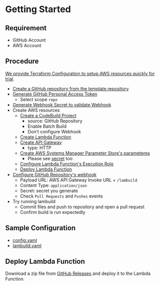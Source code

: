 # Getting Started

## Requirement

* GitHub Account
* AWS Account

## Procedure

[We provide Terraform Configuration to setup AWS resources quickly for trial](/terraform).

* [Create a GitHub repository from the template repository](https://github.com/suzuki-shunsuke/example-lambuild/generate)
* [Generate GitHub Personal Access Token](https://docs.github.com/en/github/authenticating-to-github/creating-a-personal-access-token)
  * Select scope `repo`
* [Generate Webhook Secret to validate Webhook](https://docs.github.com/en/developers/webhooks-and-events/securing-your-webhooks)
* Create AWS resources
  * [Create a CodeBuild Project](https://docs.aws.amazon.com/codebuild/latest/userguide/create-project.html)
    * source: GitHub Repository
    * Enable Batch Build
    * Don't configure Webhook
  * [Create Lambda Function](https://docs.aws.amazon.com/lambda/latest/dg/getting-started-create-function.html)
  * [Create API Gateway](https://docs.aws.amazon.com/apigateway/latest/developerguide/getting-started.html)
    * type: HTTP
  * [Create AWS Systems Manager Parameter Store's parameteres](https://docs.aws.amazon.com/systems-manager/latest/userguide/systems-manager-parameter-store.html)
    * Please see [secret](secret.md) too
  * [Configure Lambda Function's Execution Role](iam.md)
  * [Deploy Lambda Function](#deploy-lambda-function)
* [Configure GitHub Repository's webhook](https://docs.github.com/en/developers/webhooks-and-events/creating-webhooks)
  * Payload URL: AWS API Gateway Invoke URL + `/lambuild`
  * Content Type: `application/json`
  * Secret: secret you generate
  * Check `Pull Requests` and `Pushes` events
* Try running lambuild
  * Commit files and push to repository and open a pull request
  * Confirm build is run expectedly

## Sample Configuration

* [config.yaml](/terraform/config.yaml.template)
* [lambuild.yaml](/terraform/lambuild.yaml)

## Deploy Lambda Function

Download a zip file from [GitHub Releases](https://github.com/suzuki-shunsuke/lambuild/releases) and deploy it to the Lambda Function.
